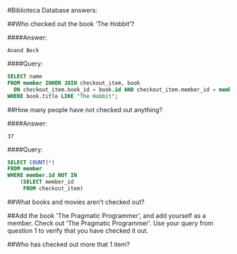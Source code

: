 #Biblioteca Database answers:

##Who checked out the book ‘The Hobbit’?

####Answer:  
```
Anand Beck
``` 

####Query:  

```sql
SELECT name
FROM member INNER JOIN checkout_item, book
  ON checkout_item.book_id = book.id AND checkout_item.member_id = member.id
WHERE book.title LIKE "The Hobbit";
```  

##How many people have not checked out anything? 

####Answer:
```
37
```


####Query:
```sql
SELECT COUNT(*)
FROM member
WHERE member.id NOT IN
    (SELECT member_id 
     FROM checkout_item)
```



##What books and movies aren’t checked out?


##Add the book 'The Pragmatic Programmer', and add yourself as a member. Check out 'The Pragmatic Programmer'. Use your query from question 1 to verify that you have checked it out. 

##Who has checked out more that 1 item? 
